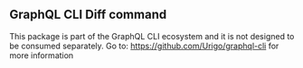## GraphQL CLI Diff command

This package is part of the GraphQL CLI ecosystem and it is not designed to be consumed separately. Go to:
https://github.com/Urigo/graphql-cli for more information
